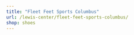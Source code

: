 ```yaml
---
title: "Fleet Feet Sports Columbus"
url: /lewis-center/fleet-feet-sports-columbus/
shop: shoes
---
```

